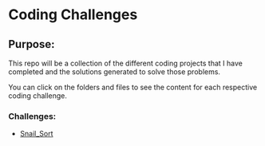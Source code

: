 # Coding Challenges

## Purpose:
This repo will be a collection of the different coding projects that I have completed and the solutions generated to solve those problems. 


You can click on the folders and files to see the content for each respective coding challenge.



### Challenges:

* [Snail_Sort](./Snail_Sort)


